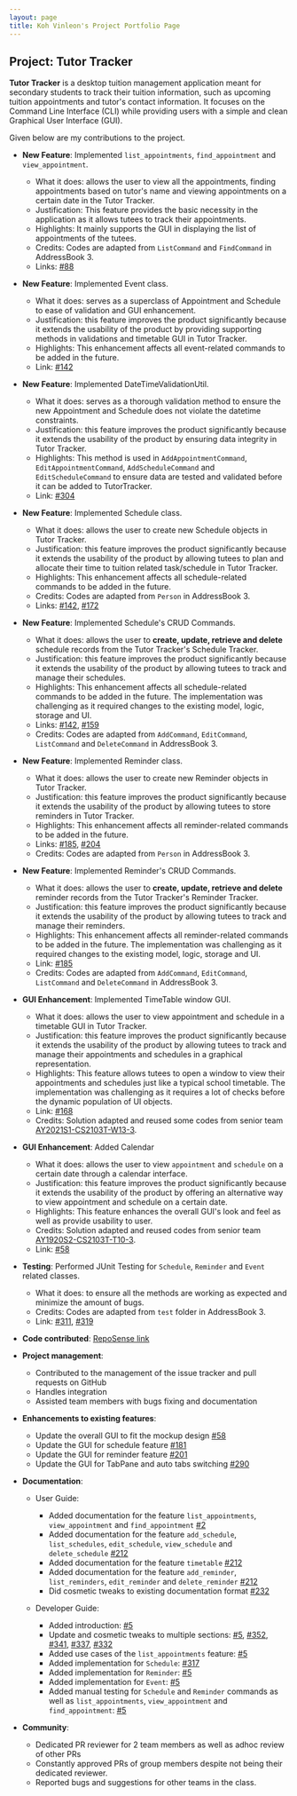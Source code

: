 ```yaml
---
layout: page
title: Koh Vinleon's Project Portfolio Page
---
```


## Project: Tutor Tracker
**Tutor Tracker** is a desktop tuition management application meant for secondary students to track their tuition information, such as upcoming tuition appointments and tutor's contact information.
It focuses on the Command Line Interface (CLI) while providing users with a simple and clean Graphical User Interface (GUI).

Given below are my contributions to the project.

* **New Feature**: Implemented `list_appointments`, `find_appointment` and `view_appointment`.
  * What it does: allows the user to view all the appointments, finding appointments based on tutor's name and viewing appointments on a certain date in the Tutor Tracker.
  * Justification: This feature provides the basic necessity in the application as it allows tutees to track their appointments.
  * Highlights: It mainly supports the GUI in displaying the list of appointments of the tutees. 
  * Credits: Codes are adapted from `ListCommand` and `FindCommand` in AddressBook 3.
  * Links: [#88](https://github.com/AY2021S2-CS2103-T14-3/tp/pull/96) 

* **New Feature**: Implemented Event class.
  * What it does: serves as a superclass of Appointment and Schedule to ease of validation and GUI enhancement.
  * Justification: this feature improves the product significantly because it extends the usability of the product by providing supporting methods in validations and timetable GUI in Tutor Tracker.
  * Highlights: This enhancement affects all event-related commands to be added in the future.
  * Link: [#142](https://github.com/AY2021S2-CS2103-T14-3/tp/pull/142) 

* **New Feature**: Implemented DateTimeValidationUtil.
  * What it does: serves as a thorough validation method to ensure the new Appointment and Schedule does not violate the datetime constraints.
  * Justification: this feature improves the product significantly because it extends the usability of the product by ensuring data integrity in Tutor Tracker.
  * Highlights: This method is used in `AddAppointmentCommand`, `EditAppointmentCommand`, `AddScheduleCommand` and `EditScheduleCommand` to ensure data are tested and validated before it can be added to TutorTracker. 
  * Link: [#304](https://github.com/glatiuden/tp/blob/0443beee162b4fb1e8a6ddc2f4e3dc24ccc1754c/src/main/java/seedu/address/commons/util/DateTimeValidationUtil.java)

* **New Feature**: Implemented Schedule class.
  * What it does: allows the user to create new Schedule objects in Tutor Tracker.
  * Justification: this feature improves the product significantly because it extends the usability of the product by allowing tutees to plan and allocate their time to tuition related task/schedule in Tutor Tracker.
  * Highlights: This enhancement affects all schedule-related commands to be added in the future. 
  * Credits: Codes are adapted from `Person` in AddressBook 3. 
  * Links: [#142](https://github.com/AY2021S2-CS2103-T14-3/tp/pull/142), [#172](https://github.com/AY2021S2-CS2103-T14-3/tp/pull/172) 

* **New Feature**: Implemented Schedule's CRUD Commands.
  * What it does: allows the user to **create, update, retrieve and delete** schedule records from the Tutor Tracker's Schedule Tracker.
  * Justification: this feature improves the product significantly because it extends the usability of the product by allowing tutees to track and manage their schedules.
  * Highlights: This enhancement affects all schedule-related commands to be added in the future.
    The implementation was challenging as it required changes to the existing model, logic, storage and UI.
  * Links: [#142](https://github.com/AY2021S2-CS2103-T14-3/tp/pull/142), [#159](https://github.com/AY2021S2-CS2103-T14-3/tp/pull/159)
  * Credits: Codes are adapted from `AddCommand`, `EditCommand`, `ListCommand` and `DeleteCommand` in AddressBook 3. 

* **New Feature**: Implemented Reminder class.
  * What it does: allows the user to create new Reminder objects in Tutor Tracker.
  * Justification: this feature improves the product significantly because it extends the usability of the product by allowing tutees to store reminders in Tutor Tracker.
  * Highlights: This enhancement affects all reminder-related commands to be added in the future. 
  * Links: [#185](https://github.com/AY2021S2-CS2103-T14-3/tp/pull/185), [#204](https://github.com/AY2021S2-CS2103-T14-3/tp/pull/204)
  * Credits: Codes are adapted from `Person` in AddressBook 3.
    
* **New Feature**: Implemented Reminder's CRUD Commands.
  * What it does: allows the user to **create, update, retrieve and delete** reminder records from the Tutor Tracker's Reminder Tracker.
  * Justification: this feature improves the product significantly because it extends the usability of the product by allowing tutees to track and manage their reminders.
  * Highlights: This enhancement affects all reminder-related commands to be added in the future.
    The implementation was challenging as it required changes to the existing model, logic, storage and UI. 
  * Link: [#185](https://github.com/AY2021S2-CS2103-T14-3/tp/pull/185)
  * Credits: Codes are adapted from `AddCommand`, `EditCommand`, `ListCommand` and `DeleteCommand` in AddressBook 3. 
    
* **GUI Enhancement**: Implemented TimeTable window GUI.
  * What it does: allows the user to view appointment and schedule in a timetable GUI in Tutor Tracker.
  * Justification: this feature improves the product significantly because it extends the usability of the product by allowing tutees to track and manage their appointments and schedules in a graphical representation.
  * Highlights: This feature allows tutees to open a window to view their appointments and schedules just like a typical school timetable.
    The implementation was challenging as it requires a lot of checks before the dynamic population of UI objects. 
  * Link: [#168](https://github.com/AY2021S2-CS2103-T14-3/tp/pull/168)
  * Credits: Solution adapted and reused some codes from senior team [AY2021S1-CS2103T-W13-3](https://github.com/AY2021S1-CS2103T-W13-3/tp/tree/master/src/main/java/seedu/homerce/ui/schedulepanel). 

* **GUI Enhancement**: Added Calendar
  * What it does: allows the user to view `appointment` and `schedule` on a certain date through a calendar interface.
  * Justification: this feature improves the product significantly because it extends the usability of the product by offering an alternative way to view appointment and schedule on a certain date.
  * Highlights: This feature enhances the overall GUI's look and feel as well as provide usability to user.
  * Credits: Solution adapted and reused codes from senior team [AY1920S2-CS2103T-T10-3](https://github.com/AY2021S1-CS2103-W14-1/tp/blob/master/src/main/java/seedu/address/ui/CalendarView.java). 
  * Link: [#58](https://github.com/AY2021S2-CS2103-T14-3/tp/pull/58)  
  
* **Testing**: Performed JUnit Testing for `Schedule`, `Reminder` and `Event` related classes.
  * What it does: to ensure all the methods are working as expected and minimize the amount of bugs.
  * Credits: Codes are adapted from `test` folder in AddressBook 3.
  * Link: [#311](https://github.com/AY2021S2-CS2103-T14-3/tp/pull/311), [#319](https://github.com/AY2021S2-CS2103-T14-3/tp/pull/319)

* **Code contributed**: [RepoSense link](https://nus-cs2103-ay2021s2.github.io/tp-dashboard/?search=&sort=groupTitle&sortWithin=title&since=&timeframe=commit&mergegroup=&groupSelect=groupByRepos&breakdown=false&tabOpen=true&tabType=authorship&tabAuthor=glatiuden&tabRepo=AY2021S2-CS2103-T14-3%2Ftp%5Bmaster%5D&authorshipIsMergeGroup=false&authorshipFileTypes=docs~functional-code~test-code&authorshipIsBinaryFileTypeChecked=false)

* **Project management**:
  * Contributed to the management of the issue tracker and pull requests on GitHub
  * Handles integration 
  * Assisted team members with bugs fixing and documentation
    
* **Enhancements to existing features**:
    * Update the overall GUI to fit the mockup design [#58](https://github.com/AY2021S2-CS2103-T14-3/tp/pull/58)
    * Update the GUI for schedule feature [#181](https://github.com/AY2021S2-CS2103-T14-3/tp/pull/181)
    * Update the GUI for reminder feature [#201](https://github.com/AY2021S2-CS2103-T14-3/tp/pull/201)
    * Update the GUI for TabPane and auto tabs switching [#290](https://github.com/AY2021S2-CS2103-T14-3/tp/pull/290)

* **Documentation**:
    * User Guide:
      * Added documentation for the feature `list_appointments`, `view_appointment` and `find_appointment` [\#2](https://github.com/AY2021S2-CS2103-T14-3/tp/pull/2)
      * Added documentation for the feature `add_schedule`, `list_schedules`, `edit_schedule`, `view_schedule` and `delete_schedule` [\#212](https://github.com/AY2021S2-CS2103-T14-3/tp/pull/212)
      * Added documentation for the feature `timetable` [\#212](https://github.com/AY2021S2-CS2103-T14-3/tp/pull/212)
      * Added documentation for the feature `add_reminder`, `list_reminders`, `edit_reminder` and `delete_reminder` [\#212](https://github.com/AY2021S2-CS2103-T14-3/tp/pull/212)
      * Did cosmetic tweaks to existing documentation format [\#232](https://github.com/AY2021S2-CS2103-T14-3/tp/pull/232)

    * Developer Guide:
      * Added introduction: [\#5](https://github.com/AY2021S2-CS2103-T14-3/tp/pull/5)
      * Update and cosmetic tweaks to multiple sections: [\#5](https://github.com/AY2021S2-CS2103-T14-3/tp/pull/5), [\#352](https://github.com/AY2021S2-CS2103-T14-3/tp/pull/352), [\#341](https://github.com/AY2021S2-CS2103-T14-3/tp/pull/341), [\#337](https://github.com/AY2021S2-CS2103-T14-3/tp/pull/337), [\#332](https://github.com/AY2021S2-CS2103-T14-3/tp/pull/332)
      * Added use cases of the `list_appointments` feature: [\#5](https://github.com/AY2021S2-CS2103-T14-3/tp/pull/5)
      * Added implementation for `Schedule`: [\#317](https://github.com/AY2021S2-CS2103-T14-3/tp/pull/317)
      * Added implementation for `Reminder`: [\#5](https://github.com/AY2021S2-CS2103-T14-3/tp/pull/5)
      * Added implementation for `Event`: [\#5](https://github.com/AY2021S2-CS2103-T14-3/tp/pull/5)
      * Added manual testing for `Schedule` and `Reminder` commands as well as `list_appointments`, `view_appointment` and `find_appointment`: [\#5](https://github.com/AY2021S2-CS2103-T14-3/tp/pull/5)

* **Community**:
    * Dedicated PR reviewer for 2 team members as well as adhoc review of other PRs
    * Constantly approved PRs of group members despite not being their dedicated reviewer.
    * Reported bugs and suggestions for other teams in the class.
